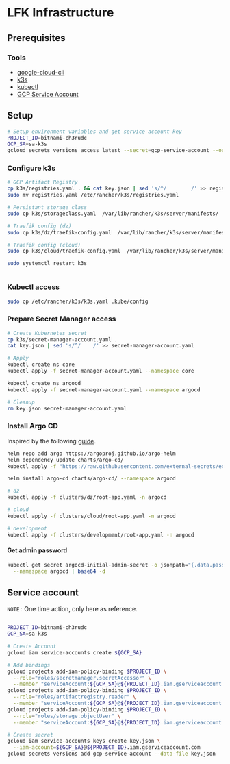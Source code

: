 # LFK Infrastructure

## Prerequisites

### Tools

* [google-cloud-cli](https://cloud.google.com/sdk/docs/install)
* [k3s](https://docs.k3s.io/quick-start)
* [kubectl](https://kubernetes.io/docs/tasks/tools/#kubectl)
* [GCP Service Account](#service-account)

## Setup

```bash
# Setup environment variables and get service account key
PROJECT_ID=bitnami-ch3rudc
GCP_SA=sa-k3s
gcloud secrets versions access latest --secret=gcp-service-account --out-file key.json
```

### Configure k3s

```bash
# GCP Artifact Registry
cp k3s/registries.yaml . && cat key.json | sed 's/^/        /' >> registries.yaml
sudo mv registries.yaml /etc/rancher/k3s/registries.yaml

# Persistant storage class
sudo cp k3s/storageclass.yaml  /var/lib/rancher/k3s/server/manifests/

# Traefik config (dz)
sudo cp k3s/dz/traefik-config.yaml  /var/lib/rancher/k3s/server/manifests/

# Traefik config (cloud)
sudo cp k3s/cloud/traefik-config.yaml  /var/lib/rancher/k3s/server/manifests/

sudo systemctl restart k3s
```

```bash
```

### Kubectl access

```bash
sudo cp /etc/rancher/k3s/k3s.yaml .kube/config

```

### Prepare Secret Manager access

```bash
# Create Kubernetes secret
cp k3s/secret-manager-account.yaml .
cat key.json | sed 's/^/    /' >> secret-manager-account.yaml

# Apply
kubectl create ns core
kubectl apply -f secret-manager-account.yaml --namespace core

kubectl create ns argocd
kubectl apply -f secret-manager-account.yaml --namespace argocd

# Cleanup
rm key.json secret-manager-account.yaml
```

### Install Argo CD

Inspired by the following [guide](https://www.arthurkoziel.com/setting-up-argocd-with-helm/).

```bash
helm repo add argo https://argoproj.github.io/argo-helm
helm dependency update charts/argo-cd/
kubectl apply -f "https://raw.githubusercontent.com/external-secrets/external-secrets/main/deploy/crds/bundle.yaml" --server-side

helm install argo-cd charts/argo-cd/ --namespace argocd

# dz
kubectl apply -f clusters/dz/root-app.yaml -n argocd

# cloud
kubectl apply -f clusters/cloud/root-app.yaml -n argocd

# development
kubectl apply -f clusters/development/root-app.yaml -n argocd
```

#### Get admin password

```bash
kubectl get secret argocd-initial-admin-secret -o jsonpath="{.data.password}" \
  --namespace argocd | base64 -d
```

## Service account

`NOTE:` One time action, only here as reference.

```bash

PROJECT_ID=bitnami-ch3rudc
GCP_SA=sa-k3s

# Create Account
gcloud iam service-accounts create ${GCP_SA}

# Add bindings
gcloud projects add-iam-policy-binding $PROJECT_ID \
  --role="roles/secretmanager.secretAccessor" \
  --member "serviceAccount:${GCP_SA}@${PROJECT_ID}.iam.gserviceaccount.com"
gcloud projects add-iam-policy-binding $PROJECT_ID \
  --role="roles/artifactregistry.reader" \
  --member "serviceAccount:${GCP_SA}@${PROJECT_ID}.iam.gserviceaccount.com"
gcloud projects add-iam-policy-binding $PROJECT_ID \
  --role="roles/storage.objectUser" \
  --member "serviceAccount:${GCP_SA}@${PROJECT_ID}.iam.gserviceaccount.com"

# Create secret
gcloud iam service-accounts keys create key.json \
  --iam-account=${GCP_SA}@${PROJECT_ID}.iam.gserviceaccount.com
gcloud secrets versions add gcp-service-account --data-file key.json
```
